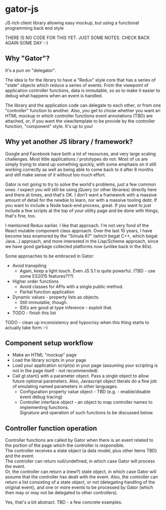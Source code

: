 # gator-js
JS rich client library allowing easy mockup, but using a functional programming back end style

THERE IS NO CODE FOR THIS YET.  JUST SOME NOTES.  CHECK BACK AGAIN SOME DAY :-)

## Why "Gator"?

It's a pun on "delegator".

The idea is for the library to have a "Redux" style core
that has a series of "state" objects which reduce a series of events.
From the viewpoint of application controller functions,
data is immutable,
so as to make it easier to debug what happens when an event is handled.

The library and the application code can delegate to each other, 
or from one "controller" function to another.
Also, *you* get to chose whether you want an HTML mockup in
which controller functions event annotations (TBD) are attached, *or*,
if you want the view/template to be provide by the controller function,
"component" style.  It's up to you!

## Why yet another JS library / framework?

Google and Facebook have both a lot of resources, and very large scaling challenges.
Most little applications / prototypes do not.
Most of us are simply trying to stand up something quickly,
with some emphasis on it still working correctly
as well as being able to come back to it after 6 months and still
make sense of it without too much effort.

Gator is not going to try to solve the world's problems, just a few common ones.
I expect you will still be using jQuery (or other libraries) directly here and there at times,
and that's OK.
I don't want a framework with a massive amount of detail for the newbie to learn,
nor with a massive tooling debt.
If you want to include a Node back-end process, great.
If you want to just include a few scripts at the top of your utility page
and be done with things, that's fine, too.

I mentioned Redux earlier.  I like that approach.
I'm not very fond of the React mutable component class approach.
Over the last 10 years,
I have become less enamored by the "Simula 67" (which begat C++, which begat Java...) approach,
and more interested in the Lisp/Scheme approach, 
since we have good garbage collected platforms now (unlike back in the 80s).

Some approaches to be embraced in Gator:
* Avoid transpiling
  * Again, keep a light touch.  Even JS 5.1 is quite powerful.  (TBD - use some ES2015 features???)
* Higher order functions
  * Avoid classes for APIs with a single public method.
  * Partial function application
* Dynamic values - property lists as objects.
  * Still immutable, though.
  * IDEs are good at type inference - exploit that.
* TODO - finish this list

TODO - clean up inconsistency and hypocrisy when this thing starts to actually take form :-)


## Component setup workflow

* Make an HTML "mockup" page
* Load the library scripts in your page
* Load your application script(s) in your page 
(assuming your scripting is not in the page itself - not recommended)
* Call gt.start() with a parameter object.
Pass a single object to allow future optional parameters.
Also, Javascript object literals do a fine job of emulating named parameters in other languages.
  * Configuration property value object - TBD (e.g. - enable/disable event debug tracing)
  * Controller interface object -
  an object to map controller names to implementing functions.  
  Signature and operation of such functions to be discussed below.

## Controller function operation

Controller functions are called by Gator when there is an event 
related to the portion of the page which the controller is responsible.  
The controller receives a state object (a data model, plus other items TBD) and the event.  
The controller can return null/undefined, 
in which case Gator will process the event.  
Or, the controller can return a (new?) state object, 
in which case Gator will assume that the controller has dealt with the event.
Also, the controller can return a list consisting of
a state object, or not (delegating handling of the original event), 
and one or more events to be processed by Gator 
(which then may or may not be delegated to other controllers).

Yes, that's a bit abstract.  TBD - a few concrete examples.
